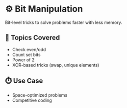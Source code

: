 # ⚙️ Bit Manipulation

Bit-level tricks to solve problems faster with less memory.

## 📌 Topics Covered
- Check even/odd
- Count set bits
- Power of 2
- XOR-based tricks (swap, unique elements)

## ⏱️ Use Case
- Space-optimized problems
- Competitive coding
